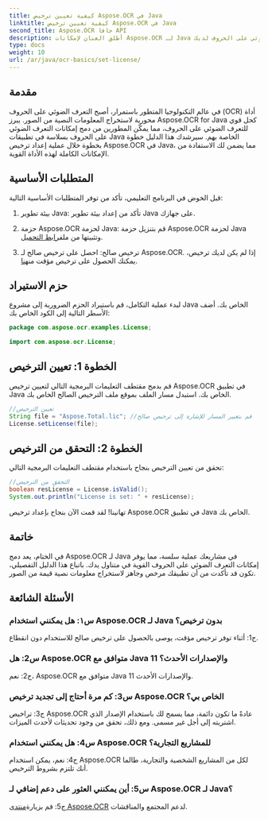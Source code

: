 ```yaml
---
title: كيفية تعيين ترخيص Aspose.OCR في Java
linktitle: كيفية تعيين ترخيص Aspose.OCR في Java
second_title: Aspose.OCR جافا API
description: أطلق العنان لإمكانات Aspose.OCR لـ Java باستخدام هذا الدليل المفصّل خطوة بخطوة. قم بإعداد الترخيص الخاص بك بسهولة وعزز قدرات التعرف الضوئي على الحروف لديك.
type: docs
weight: 10
url: /ar/java/ocr-basics/set-license/
---
```

## مقدمة

في عالم التكنولوجيا المتطور باستمرار، أصبح التعرف الضوئي على الحروف (OCR) أداة محورية لاستخراج المعلومات النصية من الصور. يبرز Aspose.OCR for Java كحل قوي للتعرف الضوئي على الحروف، مما يمكّن المطورين من دمج إمكانات التعرف الضوئي على الحروف بسلاسة في تطبيقات Java الخاصة بهم. سيرشدك هذا الدليل خطوة بخطوة خلال عملية إعداد ترخيص Aspose.OCR في Java، مما يضمن لك الاستفادة من الإمكانات الكاملة لهذه الأداة القوية.

## المتطلبات الأساسية

قبل الخوض في البرنامج التعليمي، تأكد من توفر المتطلبات الأساسية التالية:

1. بيئة تطوير Java: تأكد من إعداد بيئة تطوير Java على جهازك.

2.  حزمة Aspose.OCR لحزمة Java: قم بتنزيل حزمة Aspose.OCR لحزمة Java وتثبيتها من ملف[رابط التحميل](https://releases.aspose.com/ocr/java/).

3. ترخيص صالح: احصل على ترخيص صالح لـ Aspose.OCR. إذا لم يكن لديك ترخيص، يمكنك الحصول على ترخيص مؤقت من[هنا](https://purchase.aspose.com/temporary-license/).

## حزم الاستيراد

لبدء عملية التكامل، قم باستيراد الحزم الضرورية إلى مشروع Java الخاص بك. أضف الأسطر التالية إلى الكود الخاص بك:

```java
package com.aspose.ocr.examples.License;

import com.aspose.ocr.License;
```

## الخطوة 1: تعيين الترخيص

قم بدمج مقتطف التعليمات البرمجية التالي لتعيين ترخيص Aspose.OCR في تطبيق Java الخاص بك. استبدل مسار الملف بموقع ملف الترخيص الصالح الخاص بك.

```java
//تعيين الترخيص
String file = "Aspose.Total.lic"; //قم بتغيير المسار للإشارة إلى ترخيص صالح
License.setLicense(file);
```

## الخطوة 2: التحقق من الترخيص

تحقق من تعيين الترخيص بنجاح باستخدام مقتطف التعليمات البرمجية التالي:

```java
//التحقق من الترخيص
boolean resLicense = License.isValid();
System.out.println("License is set: " + resLicense);
```

تهانينا! لقد قمت الآن بنجاح بإعداد ترخيص Aspose.OCR في تطبيق Java الخاص بك.

## خاتمة

في الختام، يعد دمج Aspose.OCR لـ Java في مشاريعك عملية سلسة، مما يوفر إمكانات التعرف الضوئي على الحروف القوية في متناول يدك. باتباع هذا الدليل التفصيلي، تكون قد تأكدت من أن تطبيقك مرخص وجاهز لاستخراج معلومات نصية قيمة من الصور.

## الأسئلة الشائعة

### س١: هل يمكنني استخدام Aspose.OCR لـ Java بدون ترخيص؟

ج1: أثناء توفر ترخيص مؤقت، يوصى بالحصول على ترخيص صالح للاستخدام دون انقطاع.

### س2: هل Aspose.OCR متوافق مع Java 11 والإصدارات الأحدث؟

ج2: نعم، Aspose.OCR متوافق مع Java 11 والإصدارات الأحدث.

### س3: كم مرة أحتاج إلى تجديد ترخيص Aspose.OCR الخاص بي؟

ج3: تراخيص Aspose.OCR عادةً ما تكون دائمة، مما يسمح لك باستخدام الإصدار الذي اشتريته إلى أجل غير مسمى. ومع ذلك، تحقق من وجود تحديثات لأحدث الميزات.

### س4: هل يمكنني استخدام Aspose.OCR للمشاريع التجارية؟

ج4: نعم، يمكن استخدام Aspose.OCR لكل من المشاريع الشخصية والتجارية، طالما أنك تلتزم بشروط الترخيص.

### س5: أين يمكنني العثور على دعم إضافي لـ Aspose.OCR لـ Java؟

 ج5: قم بزيارة[منتدى Aspose.OCR](https://forum.aspose.com/c/ocr/16) لدعم المجتمع والمناقشات.